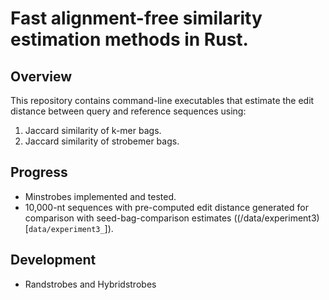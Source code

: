 # Fast alignment-free similarity estimation methods in Rust.

## Overview
This repository contains command-line executables that estimate the edit distance between query and reference sequences using:
1. Jaccard similarity of k-mer bags.
2. Jaccard similarity of strobemer bags.

## Progress
- Minstrobes implemented and tested.
- 10,000-nt sequences with pre-computed edit distance generated for comparison with seed-bag-comparison estimates ((/data/experiment3)[`data/experiment3_`]).

## Development
- Randstrobes and Hybridstrobes
